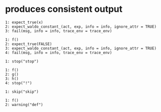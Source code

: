 # produces consistent output

    1: expect_true(x)
    2: expect_waldo_constant_(act, exp, info = info, ignore_attr = TRUE)
    3: fail(msg, info = info, trace_env = trace_env)
    
    1: f()
    2: expect_true(FALSE)
    3: expect_waldo_constant_(act, exp, info = info, ignore_attr = TRUE)
    4: fail(msg, info = info, trace_env = trace_env)
    
    1: stop("stop")
    
    1: f()
    2: g()
    3: h()
    4: stop("!")
    
    1: skip("skip")
    
    1: f()
    2: warning("def")
    

